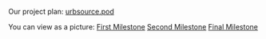 Our project plan: [urbsource.pod](https://drive.google.com/file/d/0BzBDRaR06MbKdE5uOUZtRnNEcDQ/view?usp=sharing)

You can view as a picture: [First Milestone](https://fbcdn-sphotos-b-a.akamaihd.net/hphotos-ak-xfp1/v/t1.0-9/10408938_10205326988205312_7453480617735025501_n.jpg?oh=9771e9f6668662d08d74c946a97c4e02&oe=54DB1F60&__gda__=1425092613_e91711a8d5ca4f6eecf6da962b121924)
[Second Milestone](https://scontent-a-vie.xx.fbcdn.net/hphotos-xap1/v/t1.0-9/10665389_10205395095827960_8218921611982211926_n.jpg?oh=83091759c2b9f5a54094e08c4f41fb60&oe=54F5451E)
[Final Milestone](https://scontent-a-fra.xx.fbcdn.net/hphotos-xpf1/v/t1.0-9/s720x720/10629641_10205317043436699_6349674618228935624_n.jpg?oh=a2bed8534c67a845f9d84987c0e14d09&oe=54F745A9)